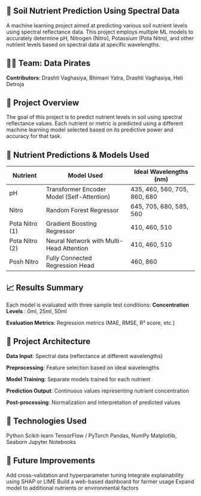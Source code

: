 ## 🌱 Soil Nutrient Prediction Using Spectral Data
A machine learning project aimed at predicting various soil nutrient levels using spectral reflectance data. This project employs multiple ML models to accurately determine pH, Nitrogen (Nitro), Potassium (Pota Nitro), and other nutrient levels based on spectral data at specific wavelengths.

## 👨‍💻 Team: Data Pirates
**Contributors**: Drashti Vaghasiya, Bhimani Yatra, Drashti Vaghasiya, Heli Detroja

## 🧠 Project Overview
The goal of this project is to predict nutrient levels in soil using spectral reflectance values. Each nutrient or metric is predicted using a different machine learning model selected based on its predictive power and accuracy for that task.

## 🧪 Nutrient Predictions & Models Used

| **Nutrient**     | **Model Used**                            | **Ideal Wavelengths (nm)**         |
|------------------|--------------------------------------------|-------------------------------------|
| pH               | Transformer Encoder Model (Self-Attention) | 435, 460, 560, 705, 860, 680        |
| Nitro            | Random Forest Regressor                   | 645, 705, 680, 585, 560             |
| Pota Nitro (1)   | Gradient Boosting Regressor               | 410, 460, 510                       |
| Pota Nitro (2)   | Neural Network with Multi-Head Attention  | 410, 460, 510                       |
| Posh Nitro       | Fully Connected Regression Head           | 460, 860                            |


## 📈 Results Summary
Each model is evaluated with three sample test conditions:
**Concentration Levels** : 0ml, 25ml, 50ml

**Evaluation Metrics**: Regression metrics (MAE, RMSE, R² score, etc.)

## 🔧 Project Architecture
**Data Input**: Spectral data (reflectance at different wavelengths)

**Preprocessing**: Feature selection based on ideal wavelengths

**Model Training**: Separate models trained for each nutrient

**Prediction Output**: Continuous values representing nutrient concentration

**Post-processing**: Normalization and interpretation of predicted values

## 🧠 Technologies Used
Python
Scikit-learn
TensorFlow / PyTorch
Pandas, NumPy
Matplotlib, Seaborn
Jupyter Notebooks

## 📌 Future Improvements
Add cross-validation and hyperparameter tuning
Integrate explainability using SHAP or LIME
Build a web-based dashboard for farmer usage
Expand model to additional nutrients or environmental factors
